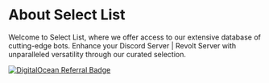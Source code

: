 # About Select List

Welcome to Select List, where we offer access to our extensive database of cutting-edge bots. Enhance your Discord Server | Revolt Server with unparalleled versatility through our curated selection.

[![DigitalOcean Referral Badge](https://web-platforms.sfo2.cdn.digitaloceanspaces.com/WWW/Badge%201.svg)](https://www.digitalocean.com/?refcode=e72cd9af9dce&utm_campaign=Referral_Invite&utm_medium=Referral_Program&utm_source=badge)
